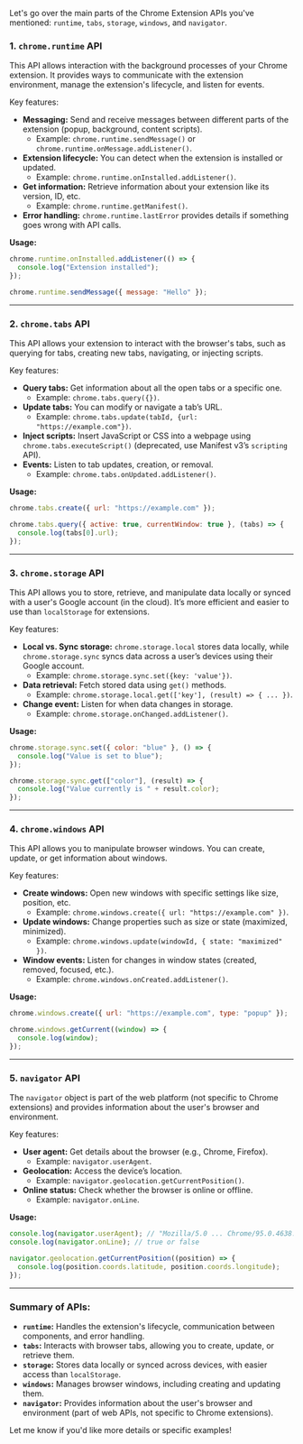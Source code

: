 Let's go over the main parts of the Chrome Extension APIs you've mentioned: `runtime`, `tabs`, `storage`, `windows`, and `navigator`.

### 1. **`chrome.runtime` API**

This API allows interaction with the background processes of your Chrome extension. It provides ways to communicate with the extension environment, manage the extension's lifecycle, and listen for events.

Key features:

- **Messaging:** Send and receive messages between different parts of the extension (popup, background, content scripts).
  - Example: `chrome.runtime.sendMessage()` or `chrome.runtime.onMessage.addListener()`.
- **Extension lifecycle:** You can detect when the extension is installed or updated.
  - Example: `chrome.runtime.onInstalled.addListener()`.
- **Get information:** Retrieve information about your extension like its version, ID, etc.
  - Example: `chrome.runtime.getManifest()`.
- **Error handling:** `chrome.runtime.lastError` provides details if something goes wrong with API calls.

**Usage:**

```js
chrome.runtime.onInstalled.addListener(() => {
  console.log("Extension installed");
});

chrome.runtime.sendMessage({ message: "Hello" });
```

---

### 2. **`chrome.tabs` API**

This API allows your extension to interact with the browser's tabs, such as querying for tabs, creating new tabs, navigating, or injecting scripts.

Key features:

- **Query tabs:** Get information about all the open tabs or a specific one.
  - Example: `chrome.tabs.query({})`.
- **Update tabs:** You can modify or navigate a tab’s URL.
  - Example: `chrome.tabs.update(tabId, {url: "https://example.com"})`.
- **Inject scripts:** Insert JavaScript or CSS into a webpage using `chrome.tabs.executeScript()` (deprecated, use Manifest v3’s `scripting` API).
- **Events:** Listen to tab updates, creation, or removal.
  - Example: `chrome.tabs.onUpdated.addListener()`.

**Usage:**

```js
chrome.tabs.create({ url: "https://example.com" });

chrome.tabs.query({ active: true, currentWindow: true }, (tabs) => {
  console.log(tabs[0].url);
});
```

---

### 3. **`chrome.storage` API**

This API allows you to store, retrieve, and manipulate data locally or synced with a user's Google account (in the cloud). It’s more efficient and easier to use than `localStorage` for extensions.

Key features:

- **Local vs. Sync storage:** `chrome.storage.local` stores data locally, while `chrome.storage.sync` syncs data across a user’s devices using their Google account.
  - Example: `chrome.storage.sync.set({key: 'value'})`.
- **Data retrieval:** Fetch stored data using `get()` methods.
  - Example: `chrome.storage.local.get(['key'], (result) => { ... })`.
- **Change event:** Listen for when data changes in storage.
  - Example: `chrome.storage.onChanged.addListener()`.

**Usage:**

```js
chrome.storage.sync.set({ color: "blue" }, () => {
  console.log("Value is set to blue");
});

chrome.storage.sync.get(["color"], (result) => {
  console.log("Value currently is " + result.color);
});
```

---

### 4. **`chrome.windows` API**

This API allows you to manipulate browser windows. You can create, update, or get information about windows.

Key features:

- **Create windows:** Open new windows with specific settings like size, position, etc.
  - Example: `chrome.windows.create({ url: "https://example.com" })`.
- **Update windows:** Change properties such as size or state (maximized, minimized).
  - Example: `chrome.windows.update(windowId, { state: "maximized" })`.
- **Window events:** Listen for changes in window states (created, removed, focused, etc.).
  - Example: `chrome.windows.onCreated.addListener()`.

**Usage:**

```js
chrome.windows.create({ url: "https://example.com", type: "popup" });

chrome.windows.getCurrent((window) => {
  console.log(window);
});
```

---

### 5. **`navigator` API**

The `navigator` object is part of the web platform (not specific to Chrome extensions) and provides information about the user's browser and environment.

Key features:

- **User agent:** Get details about the browser (e.g., Chrome, Firefox).
  - Example: `navigator.userAgent`.
- **Geolocation:** Access the device’s location.
  - Example: `navigator.geolocation.getCurrentPosition()`.
- **Online status:** Check whether the browser is online or offline.
  - Example: `navigator.onLine`.

**Usage:**

```js
console.log(navigator.userAgent); // "Mozilla/5.0 ... Chrome/95.0.4638.69"
console.log(navigator.onLine); // true or false

navigator.geolocation.getCurrentPosition((position) => {
  console.log(position.coords.latitude, position.coords.longitude);
});
```

---

### Summary of APIs:

- **`runtime`:** Handles the extension's lifecycle, communication between components, and error handling.
- **`tabs`:** Interacts with browser tabs, allowing you to create, update, or retrieve them.
- **`storage`:** Stores data locally or synced across devices, with easier access than `localStorage`.
- **`windows`:** Manages browser windows, including creating and updating them.
- **`navigator`:** Provides information about the user's browser and environment (part of web APIs, not specific to Chrome extensions).

Let me know if you'd like more details or specific examples!

